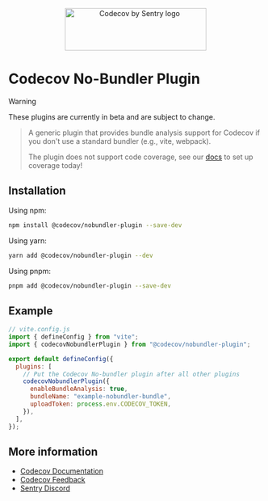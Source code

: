 <p align="center">
  <a href="https://about.codecov.io" target="_blank">
    <img src="https://about.codecov.io/wp-content/themes/codecov/assets/brand/sentry-cobranding/logos/codecov-by-sentry-logo.svg" alt="Codecov by Sentry logo" width="280" height="84">
  </a>
</p>

# Codecov No-Bundler Plugin

> [!WARNING]  
> These plugins are currently in beta and are subject to change.

> A generic plugin that provides bundle analysis support for Codecov if you don't use a standard bundler (e.g., vite, webpack).
>
> The plugin does not support code coverage, see our [docs](https://docs.codecov.com/docs/quick-start) to set up coverage today!

## Installation

Using npm:

```bash
npm install @codecov/nobundler-plugin --save-dev
```

Using yarn:

```bash
yarn add @codecov/nobundler-plugin --dev
```

Using pnpm:

```bash
pnpm add @codecov/nobundler-plugin --save-dev
```

## Example

```js
// vite.config.js
import { defineConfig } from "vite";
import { codecovNobundlerPlugin } from "@codecov/nobundler-plugin";

export default defineConfig({
  plugins: [
    // Put the Codecov No-bundler plugin after all other plugins
    codecovNobundlerPlugin({
      enableBundleAnalysis: true,
      bundleName: "example-nobundler-bundle",
      uploadToken: process.env.CODECOV_TOKEN,
    }),
  ],
});
```

## More information

- [Codecov Documentation](https://docs.codecov.com/docs)
- [Codecov Feedback](https://github.com/codecov/feedback/discussions)
- [Sentry Discord](https://discord.gg/Ww9hbqr)
